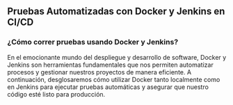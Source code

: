 <h2 align="left"> Pruebas Automatizadas con Docker y Jenkins en CI/CD </h2>

<h3 align="left"> ¿Cómo correr pruebas usando Docker y Jenkins? </h3>
<p align="left">  En el emocionante mundo del despliegue y desarrollo de software, Docker y Jenkins son herramientas fundamentales que nos permiten automatizar procesos y gestionar nuestros proyectos de manera eficiente. A continuación, desglosaremos cómo utilizar Docker tanto localmente como en Jenkins para ejecutar pruebas automáticas y asegurar que nuestro código esté listo para producción. </p>
